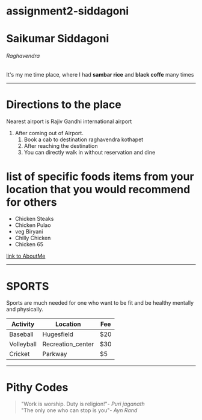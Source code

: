 # assignment2-siddagoni
# Saikumar Siddagoni
###### Raghavendra
It's my me time place, where I had **sambar rice** and **black coffe** many times <br>

*** 

# Directions to the place
Nearest airport is Rajiv Gandhi international airport
1. After coming out of Airport.
    1. Book a cab to destination raghavendra kothapet
    2. After reaching the destination
    3. You can directly walk in without reservation and dine

# list of specific foods items from your location that you would recommend for others
* Chicken Steaks
* Chicken Pulao
* veg Biryani
* Chilly Chicken
* Chicken 65

[link to AboutMe](AboutMe.md) 

***

# SPORTS

Sports are much needed for one who want to be fit and be healthy mentally and physically.<br>

|Activity|Location|Fee|
|--------|--------|---|
|Baseball|Hugesfield|$20|
|Volleyball|Recreation_center|$30|
|Cricket   |Parkway|$5|

***

# Pithy Codes

> "Work is worship. Duty is religion!"- *Puri jaganath* <br>
> "The only one who can stop is you"- *Ayn Rand*


